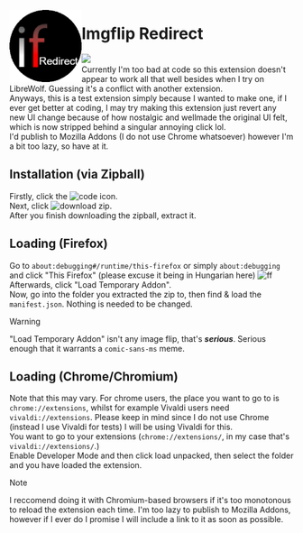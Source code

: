 <img src="icons/redirect-96.svg" alt="If-redirect logo" align="left" width="128px"></img>
# Imgflip Redirect
[![](https://img.shields.io/github/v/release/OneShot-Niko/Imgflip-Redirect?style=flat-square&logo=github&logoColor=white&label=GitHub&color=181717)](https://github.com/OneShot-Niko/Imgflip-Redirect/releases)<br>
Currently I'm too bad at code so this extension doesn't appear to work all that well besides when I try on LibreWolf. Guessing it's a conflict with another extension.
<br>Anyways, this is a test extension simply because I wanted to make one, if I ever get better at coding, I may try making this extension just revert any new UI change because of how nostalgic and wellmade the original UI felt, which is now stripped behind a singular annoying click lol.
<br>I'd publish to Mozilla Addons (I do not use Chrome whatsoever) however I'm a bit too lazy, so have at it.
## Installation (via Zipball)
Firstly, click the ![code](https://github.com/OneShot-Niko/Imgflip-Redirect/assets/150537842/e9f4e3c5-fe11-464e-9b36-4fd7e96184cc) icon.<br>
Next, click ![download zip](https://github.com/OneShot-Niko/Imgflip-Redirect/assets/150537842/51aea15c-c89b-46da-be53-51e3eef0f38f).
<br>
After you finish downloading the zipball, extract it.
## Loading (Firefox)
Go to `about:debugging#/runtime/this-firefox` or simply `about:debugging` and click "This Firefox" (please excuse it being in Hungarian here)
![ff](https://github.com/OneShot-Niko/Imgflip-Redirect/assets/150537842/abbd98b4-3694-4754-a7ea-fceb8f2bbbf3)<br>
Afterwards, click "Load Temporary Addon".<br>
Now, go into the folder you extracted the zip to, then find & load the `manifest.json`. Nothing is needed to be changed.
> [!Warning]
>
> 
> "Load Temporary Addon" isn't any image flip, that's ***serious***. Serious enough that it warrants a `comic-sans-ms` meme.
## Loading (Chrome/Chromium)
Note that this may vary. For chrome users, the place you want to go to is `chrome://extensions`, whilst for example Vivaldi users need `vivaldi://extensions`. Please keep in mind since I do not use Chrome (instead I use Vivaldi for tests) I will be using Vivaldi for this.<br>
You want to go to your extensions (`chrome://extensions/`, in my case that's `vivaldi://extensions/`.)<br>
Enable Developer Mode and then click load unpacked, then select the folder and you have loaded the extension.
> [!Note]
>
> I reccomend doing it with Chromium-based browsers if it's too monotonous to reload the extension each time. I'm too lazy to publish to Mozilla Addons, however if I ever do I promise I will include a link to it as soon as possible.
